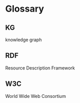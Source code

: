 # Glossary

## KG
knowledge graph

## RDF
Resource Description Framework

## W3C

World Wide Web Consortium
